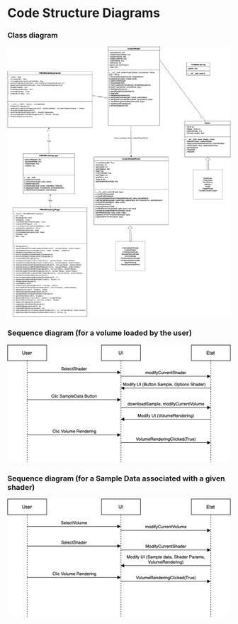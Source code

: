 # Code Structure Diagrams

### Class diagram

![Class Diagram](images/class_diagram.png)

### Sequence diagram (for a volume loaded by the user)

![Sequence diagram](images/sequence_diagram_sampleData.png)

### Sequence diagram (for a Sample Data associated with a given shader)

![Sequence diagram Sample Data](images/sequence_diagram.png)
